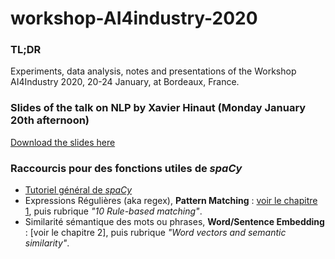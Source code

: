 # workshop-AI4industry-2020
### TL;DR
Experiments, data analysis, notes and presentations of the Workshop AI4Industry 2020, 20-24 January, at Bordeaux, France.

### Slides of the talk on NLP by Xavier Hinaut (Monday January 20th afternoon)
[Download the slides here](Hinaut2020_Workshop-AI4Industry_Intro-NLP.pdf)

### Raccourcis pour des fonctions utiles de *spaCy*
- [Tutoriel général de *spaCy*](https://course.spacy.io)
- Expressions Régulières (aka regex), **Pattern Matching** : [voir le chapitre 1](https://course.spacy.io/chapter1), puis rubrique *"10 Rule-based matching"*.
- Similarité sémantique des mots ou phrases, **Word/Sentence Embedding** : [voir le chapitre 2], puis rubrique *"Word vectors and semantic similarity"*.
